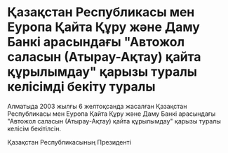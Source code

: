 # Қазақстан Республикасы мен Еуропа Қайта Құру және Даму Банкі арасындағы "Автожол саласын (Атырау-Ақтау) қайта құрылымдау" қарызы туралы келісімді бекіту туралы

Алматыда 2003 жылғы 6 желтоқсанда жасалған Қазақстан Республикасы мен Еуропа Қайта Құру және Даму Банкі арасындағы "Автожол саласын (Атырау-Ақтау) қайта құрылымдау" қарызы туралы келісім бекітілсін.

Қазақстан Республикасының Президенті

